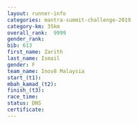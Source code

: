 ```yaml
---
layout: runner-info 
categories: mantra-summit-challenge-2019 
category-km: 35km 
overall_rank:  9999
gender_rank: 
bib: 613
first_name: Zarith
last_name: Ismail
gender: F
team_name: Inov8 Malaysia
start_(t1): 
mbah_kamad_(t2): 
finish_(t3): 
race_time: 
status: DNS
certificate: 
---
```


